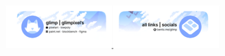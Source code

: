 <center>
<a href="">
<img src="https://github.com/glimpixels/glimpixels/blob/main/cards/github%20card%20nickname.png" alt="glimp / glimpixel’s | pixelart · lowpoly" style="width:49%">
</a>
<a href="https://bento.me/glimp">
<img src="https://github.com/glimpixels/glimpixels/blob/main/cards/github%20card%20bento.me.png" alt="glimp / glimpixel’s | pixelart · lowpoly" style="width:49%">
</a>
</center>
<!--
**glimpixels/glimpixels** is a ✨ _special_ ✨ repository because its `README.md` (this file) appears on your GitHub profile.

Here are some ideas to get you started:

- 🔭 I’m currently working on ...
- 🌱 I’m currently learning ...
- 👯 I’m looking to collaborate on ...
- 🤔 I’m looking for help with ...
- 💬 Ask me about ...
- 📫 How to reach me: ...
- 😄 Pronouns: ...
- ⚡ Fun fact: ...
-->
